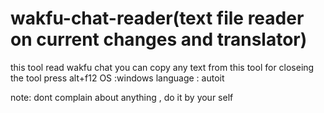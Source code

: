 # wakfu-chat-reader(text file reader on current changes and translator)
this tool read wakfu chat you can copy any text from this tool
for closeing the tool press alt+f12
OS :windows
language : autoit

note: dont complain about anything , do it by your self

